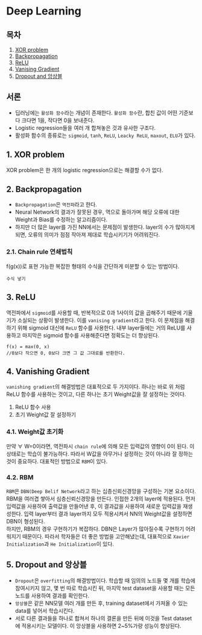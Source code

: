Deep Learning
===
## 목차
1. [XOR problem](#1.-xor-problem)
2. [Backpropagation](#2.-backpropagation)
3. [ReLU](#3.-ReLU)
4. [Vanising Gradient](#4.-vanising-gradient)
5. [Dropout and 앙상블](#5.-dropout-and-앙상블)

## 서론
* 딥러닝에는 ```활성화 함수```라는 개념이 존재한다. ```활성화 함수```란, 합친 값이 어떤 기준보다 크다면 1을, 작다면 0을 보내준다.
* Logistic regression들을 여러 개 합쳐놓은 것과 유사한 구조다.
* 활성화 함수의 종류로는 ```sigmoid```, ```tanh```, ```ReLU```, ```Leacky ReLU```, ```maxout```, ```ELU```가 있다.

## 1. XOR problem
XOR problem은 한 개의 logistic regression으로는 해결할 수가 없다. 

## 2. Backpropagation
* ```Backpropagation```은 ```역전파```라고 한다.
* Neural Network의 결과가 잘못된 경우, 역으로 돌아가며 해당 오류에 대한 Weight과 Bias를 수정하는 알고리즘이다.
* 하지만 더 많은 layer를 가진 NN에서는 문제점이 발생한다. layer의 수가 많아지게 되면, 오류의 의미가 점점 작아져 제대로 학습시키기가 어려워진다.

### 2.1. Chain rule 연쇄법칙
f(g(x))로 표현 가능한 복잡한 형태의 수식을 간단하게 미분할 수 있는 방법이다.
```
수식 넣기
```

## 3. ReLU
역전파에서 ```sigmoid```를 사용할 때, 반복적으로 0과 1사이의 값을 곱해주기 때문에 기울기가 소실되는 상황이 발생한다. 이를 ```vanising gradient```라고 한다.
이 문제점을 해결하기 위해 sigmoid 대신에 ```ReLU``` 함수를 사용한다. 내부 layer들에는 거의 ReLU를 사용하고 마지막은 sigmoid 함수를 사용해준다면
정확도는 더 향상된다.
```
f(x) = max(0, x)
//0보다 작으면 0, 0보다 크면 그 값 그대로를 반환한다.
```

## 4. Vanishing Gradient
```vanishing gradient```의 해결방법은 대표적으로 두 가지이다. 하나는 바로 위 처럼 ReLU 함수를 사용하는 것이고, 다른 하나는 초기 Weight값을 잘 설정하는 것이다.
1. ReLU 함수 사용
2. 초기 Weight값 잘 설정하기

### 4.1. Weight값 초기화
만약 ∀ W=0이라면, 역전파시 ```chain rule```에 의해 모든 입력값의 영향이 0이 된다. 이 상태로는 학습이 불가능하다. 따라서 W값을 아무거나 설정하는 것이 아니라
잘 정하는 것이 중요하다. 대표적인 방법으로 ```RBM```이 있다.

### 4.2. RBM
```RBM```은 ```DBN(Deep Belif Network```라고 하는 십층신뢰신경망을 구성하는 기본 요소이다. 
RBM을 여러겹 쌓아서 심층신뢰신경망을 만든다.
인접한 2개의 layer에 적용된다. 먼저 입력값을 사용하여 출력값을 만들어낸 후, 이 결과값을 사용하여 새로운 입력값을 재생성한다. 
입력 layer부터 결과 layer까지 모두 적용시켜서 NN의 Weight값을 설정하면 DBN이 형성된다.   
하지만, RBM의 경우 구현하기가 복잡하다. DBN은 Layer가 많아질수록 구현하기 어려워지기 때문이다. 따라서 학자들은 더 좋은 방법을 고안해냈는데, 대표적으로 
```Xavier Initialization```과 ```He Initialization```이 있다.

## 5. Dropout and 앙상블
* ```Dropout```은 ```overfitting```의 해결방법이다. 학습할 때 임의의 노드들 몇 개를 학습에 참여시키지 않고, 몇 번 따로 학습시킨 뒤, 
마지막 test dataset을 사용할 때는 모든 노드를 사용하여 결과를 확인한다.
* ```앙상블```은 같은 NN모델 여러 개를 만든 후, training dataset에서 가져올 수 있는 data를 넣어서 학습시킨다. 
* 서로 다른 결과들을 하나로 합쳐서 하나의 결론을 만든 뒤에 이것을 Test dataset에 적용시키는 모델이다. 이 앙상블을 사용하면 2~5%가량 성능이 향상된다.
